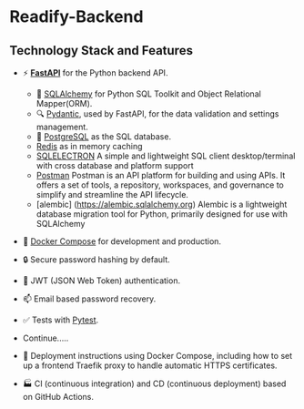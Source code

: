 # Readify-Backend 



## Technology Stack and Features

- ⚡ [**FastAPI**](https://fastapi.tiangolo.com) for the Python backend API.
    - 🧰 [SQLAlchemy](https://www.sqlalchemy.org/) for Python SQL Toolkit and Object Relational Mapper(ORM).
    - 🔍 [Pydantic](https://docs.pydantic.dev), used by FastAPI, for the data validation and settings management.
    - 💾 [PostgreSQL](https://www.postgresql.org) as the SQL 
    database.
    - [Redis](https://redis.io/) as in memory caching
    - [SQLELECTRON](https://sqlectron.github.io) A simple and  lightweight SQL client desktop/terminal with cross database and platform support
    - [Postman](https://www.postman.com/) Postman is an API platform for building and using APIs. It offers a set of tools, a repository, workspaces, and governance to simplify and streamline the 
    API lifecycle.
    - [alembic] (https://alembic.sqlalchemy.org) Alembic is a lightweight database migration tool for Python, primarily designed for use with SQLAlchemy


- 🐋 [Docker Compose](https://www.docker.com) for development and production.
- 🔒 Secure password hashing by default.
- 🔑 JWT (JSON Web Token) authentication.
- 📫 Email based password recovery.
- ✅ Tests with [Pytest](https://pytest.org).
- Continue.....

- 🚢 Deployment instructions using Docker Compose, including how to set up a frontend Traefik proxy to handle automatic HTTPS certificates.
- 🏭 CI (continuous integration) and CD (continuous deployment) based on GitHub Actions.
